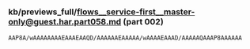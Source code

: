 ### kb/previews_full/flows__service-first__master-only@guest.har.part058.md (part 002)

```md
AAP8A/wAAAAAAAAEAAAEAAQD/AAAAAAEAAAAA/wAAAAEAAAD/AAAAAQAAAP8AAAAAA
```

```
